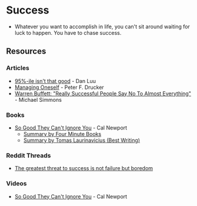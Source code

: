 # Success

* Whatever you want to accomplish in life, you can't sit around waiting for luck to happen. You have to chase success.

## Resources

### Articles

* [95%-ile isn't that good](https://danluu.com/p95-skill/) - Dan Luu
* [Managing Oneself](https://www.csub.edu/\~ecarter2/CSUB.MKTG%20490%20F10/DRUCKER%20HBR%20Managing%20Oneself.pdf) - Peter F. Drucker
* [Warren Buffett: "Really Successful People Say No To Almost Everything"](https://medium.com/accelerated-intelligence/warren-buffett-really-successful-people-say-no-to-almost-everything-ab78832ffebc) - Michael Simmons

### Books

* [So Good They Can't Ignore You](https://www.calnewport.com/books/so-good/) - Cal Newport
  * [Summary by Four Minute Books](https://fourminutebooks.com/so-good-they-cant-ignore-you-summary/)
  * [Summary by Tomas Laurinavicius (Best Writing)](https://bestwriting.com/book-notes/so-good-they-cant-ignore-you)

### Reddit Threads

* [The greatest threat to success is not failure but boredom](https://www.reddit.com/r/productivity/comments/15jt02z/the\_greatest\_threat\_to\_success\_is\_not\_failure\_but/)

### Videos

* [So Good They Can't Ignore You](https://www.youtube.com/watch?v=qwOdU02SE0w) - Cal Newport
